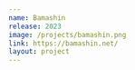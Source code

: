 ```yaml
---
name: Bamashin
release: 2023
image: /projects/bamashin.png
link: https://bamashin.net/
layout: project
---
```

